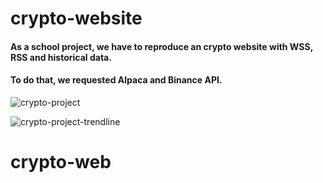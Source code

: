 # crypto-website

#### As a school project, we have to reproduce an crypto website with WSS, RSS and historical data.
#### To do that, we requested Alpaca and Binance API.

![crypto-project](https://user-images.githubusercontent.com/65111947/229134137-cc47526d-cde9-448e-9c79-f3c1cefe0c29.png)

![crypto-project-trendline](https://user-images.githubusercontent.com/65111947/229134146-efdd1382-3c59-4668-b79d-7fa369ecfb1e.png)
# crypto-web
